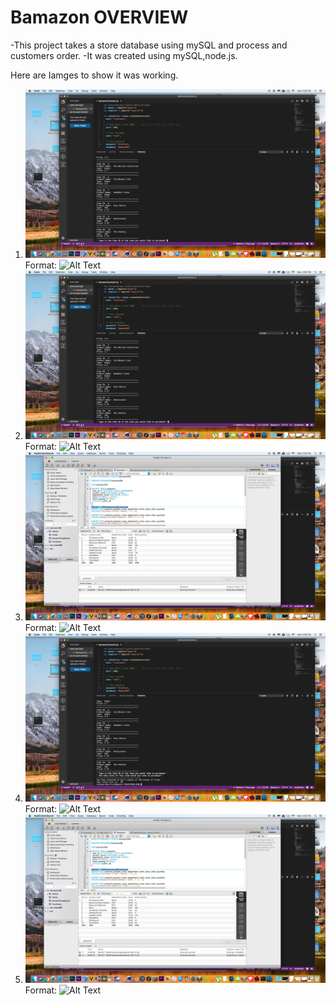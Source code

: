 # Bamazon OVERVIEW
-This project takes a store database using mySQL and process and customers order.
-It was created using mySQL,node.js.

Here are Iamges to show it was working.
1. ![1st Image](./images/1.png)
    Format: ![Alt Text](url)
2. ![2nd Image](./images/2.png)
   Format: ![Alt Text](url)
3. ![3nd Image](./images/3.png)
   Format: ![Alt Text](url)
4. ![4nd Image](./images/4.png)
   Format: ![Alt Text](url)
5. ![5nd Image](./images/5.png)
   Format: ![Alt Text](url)